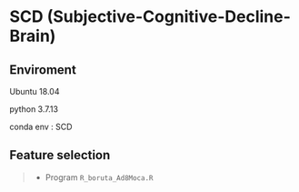 # SCD (Subjective-Cognitive-Decline-Brain)
## Enviroment

Ubuntu 18.04  

python 3.7.13  

conda env : SCD

## Feature selection
> * Program `R_boruta_Ad8Moca.R`
